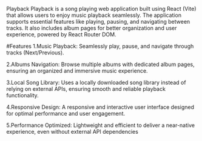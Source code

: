 Playback 
Playback is a song playing web application  built using React (Vite) that allows users to enjoy music playback seamlessly. The application supports essential features like playing, pausing, and navigating between tracks. It also includes album pages for better organization and user experience, powered by React Router DOM.

#Features
1.Music Playback:
Seamlessly play, pause, and navigate through tracks (Next/Previous).

2.Albums Navigation:
Browse multiple albums with dedicated album pages, ensuring an organized and immersive music experience.

3.Local Song Library:
Uses a locally downloaded song library instead of relying on external APIs, ensuring smooth and reliable playback functionality.

4.Responsive Design:
A responsive and interactive user interface designed for optimal performance and user engagement.

5.Performance Optimized:
Lightweight and efficient to deliver a near-native experience, even without external API dependencies
 
